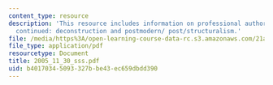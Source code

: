 ```yaml
---
content_type: resource
description: 'This resource includes information on professional authority and cultural  hegemony
  continued: deconstruction and postmodern/ post/structuralism.'
file: /media/https%3A/open-learning-course-data-rc.s3.amazonaws.com/21a-245j-power-interpersonal-organizational-and-global-dimensions-fall-2005/b40170345093327bbe43ec659dbdd390_2005_11_30_sss.pdf
file_type: application/pdf
resourcetype: Document
title: 2005_11_30_sss.pdf
uid: b4017034-5093-327b-be43-ec659dbdd390
---
```

